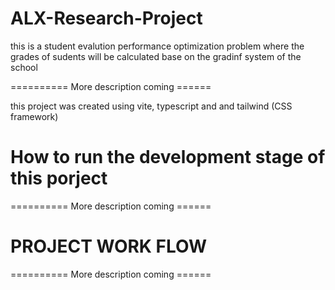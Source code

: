 # ALX-Research-Project

this is a student evalution performance optimization problem where the grades of sudents will be calculated base on the gradinf system of the school

========== More description coming ======

this project was created using vite, typescript and and tailwind (CSS framework)

# How to run the development stage of this porject

========== More description coming ======

# PROJECT WORK FLOW

========== More description coming ======
